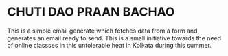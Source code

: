 # CHUTI DAO PRAAN BACHAO

This is a simple email generate which fetches data from a form and generates an email ready to send. This is a small initiative towards the need of online classses in this untolerable heat in Kolkata during this summer.
